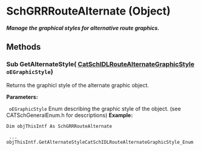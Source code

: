 # SchGRRRouteAlternate (Object)

**_Manage the graphical styles for alternative route graphics._**

## Methods

### Sub **GetAlternateStyle**( [CatSchIDLRouteAlternateGraphicStyle](../CATSchPlatformInterfaces/enum_CatSchIDLRouteAlternateGraphicStyle_250313.md)  `oEGraphicStyle`)

Returns the graphicl style of the alternate graphic object.

**Parameters:**

` oEGraphicStyle`      Enum describing the graphic style of the object. (see CATSchGeneralEnum.h for descriptions)
**Example:**

```VBScript
Dim objThisIntf As SchGRRRouteAlternate

 ...
objThisIntf.GetAlternateStyleCatSchIDLRouteAlternateGraphicStyle_Enum

```